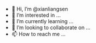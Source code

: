 - 👋 Hi, I’m @xianliangsen
- 👀 I’m interested in ...
- 🌱 I’m currently learning ...
- 💞️ I’m looking to collaborate on ...
- 📫 How to reach me ...

<!---
xianliangsen/xianliangsen is a ✨ special ✨ repository because its `README.md` (this file) appears on your GitHub profile.
You can click the Preview link to take a look at your changes.
--->
